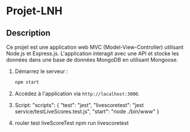 # Projet-LNH

## Description
Ce projet est une application web MVC (Model-View-Controller) utilisant Node.js et Express.js. L'application interagit avec une API et stocke les données dans une base de données MongoDB en utilisant Mongoose.

1. Démarrez le serveur :
    ```bash
    npm start
    ```
2. Accédez à l'application via `http://localhost:3000`.

3. Script: 
 "scripts": {
    "test": "jest",
    "livescoretest": "jest service/testLiveScores.test.js",
    "start": "node ./bin/www"
  }

4. rouler test liveScoreTest 
    npm run livescoretest



